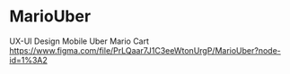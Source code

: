 # MarioUber
UX-UI Design Mobile Uber Mario Cart
https://www.figma.com/file/PrLQaar7J1C3eeWtonUrgP/MarioUber?node-id=1%3A2
